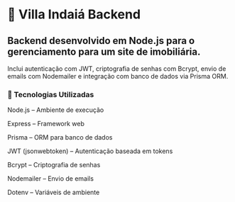 # 🏡 Villa Indaiá Backend

## Backend desenvolvido em Node.js para o gerenciamento para um site de imobiliária.
Inclui autenticação com JWT, criptografia de senhas com Bcrypt, envio de emails com Nodemailer e integração com banco de dados via Prisma ORM.

### 📌 Tecnologias Utilizadas

Node.js
 – Ambiente de execução

Express
 – Framework web

Prisma
 – ORM para banco de dados

JWT (jsonwebtoken)
 – Autenticação baseada em tokens

Bcrypt
 – Criptografia de senhas

Nodemailer
 – Envio de emails

Dotenv
 – Variáveis de ambiente
